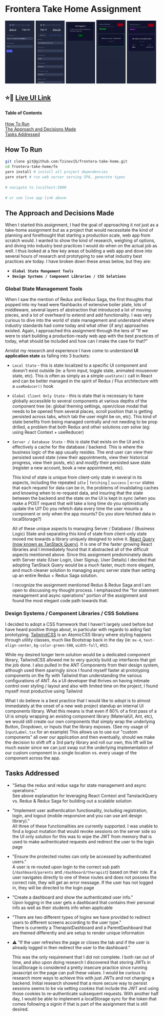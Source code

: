 # Frontera Take Home Assignment

<p float="left">
<img src='./screenshots/signin.png' width='19%'>
<img src='./screenshots/signup.png' width='19%'>
<img src='./screenshots/not-logged-in-dashboard.png' width='19%'>
<img src='./screenshots/therapist-dashboard.png' width='19%'>
<img src='./screenshots/parent-dashboard.png' width='19%'>
</p>

## ⭐️🔗 [Live UI Link](https://frontera-takehome-alex-tzinov.netlify.app/auth)

#### Table of Contents

[How To Run](#how-to-run)  
[The Approach and Decisions Made](#the-approach-and-the-decisions-made)  
[Tasks Addressed](#tasks-addressed)

## How To Run

```bash
git clone git@github.com:Tzinov15/frontera-take-home.git
cd frontera-take-home/fe
yarn install # install all project dependencies
yarn start # run web server serving SPA, generate types

# navigate to localhost:3000

# or see live app link above
```

## The Approach and Decisions Made

When I started this assignment, I had the goal of approaching it not just as a take-home assignment but as a project that would necessitate the kind of planning and forethought that starting a production scale, web app from scratch would. I wanted to show the kind of research, weighing of options, and diving into industry best practices I would do when on the actual job as well. I thus looked at a few key areas of building a web app and dove into several hours of research and prototyping to see what industry best practices are today. I have broken down these areas below, but they are:

- **`Global State Mangement Tools`**
- **`Design Systems / Component Libraries / CSS Solutions`**

### Global State Management Tools

When I saw the mention of Redux and Redux Saga, the first thoughts that popped into my head were flashbacks of extensive boiler plate, lots of middleware, several layers of abstraction that introduced a lot of moving pieces, and a lot of overheard to extend and add functionality. I was very curious to dive into the world of state management and understand where industry standards had come today and what other (if any) approaches existed. Again, I approached this assignment through the lens of "If we were to start building a production-ready web app with the best practices of today, what should be included and how can I make the case for that?"

Amidst my research and experience I have come to understand **UI application state** as falling into 3 buckets:

- `Local State` - this is state localized to a specific UI component and doesn't exist outside (ie: a form input, toggle state, animated mouseover state, etc). This is often as simply as a simple `useState()` call in React and can be better managed in the spirit of Redux / Flux architecture with a `useReducer()` hook
- `Global Client Only State` - this is state that is necessary to have globally accessible to several components at various depths of the component tree (ie: global theming settings, open/close modal that needs to be opened from several places, scroll position that is getting persisted across tabs, which tab the user might be on, etc). This kind of state benefits from being managed centrally and not needing to be prop drilled, a problem that both Redux and other solutions _can_ solve (eg: using React Context + useReducer)
- `Server / Database State` - this is state that exists on the UI and is effectively a cache for the database / backend. This is where the business logic of the app usually resides. The end user can _view_ their persisted saved state (view their appointments, view their historical progress, view their posts, etc) and _modify_ their persisted save state (register a new account, book a new appointment, etc).

  This kind of state is unique from client-only state in several in its aspects, including the repeated `idle` | `fetching` | `success` | `error` states that each request for data can be in, the problems of invalidating caches and knowing when to re-request data, and insuring that the state between the backend and the state on the UI is kept in sync (when you make a POST request that will take a long time do you optimistically update the UI? Do you refetch data every time the user mounts a component or only when the app mounts? Do you store fetched data in localStorage?)

  All of these unique aspects to managing Server / Database / (Business Logic) State and separating this kind of state from client-only state moved me towards a library uniquely designed to solve it. [React Query (now known as TanStack Query)](https://tanstack.com/query/v4/docs/react/overview). It is one of the faster growing React libraries and I immediately found that it abstracted all of the difficult aspects mentioned above. Since this assignment predominately deals with Server state (User Login, User Signup, User Details) I decided that adopting TanStack Query would be a much faster, much more elegant, and much cleaner solution to managing async server state than setting up an entire Redux + Redux Saga solution.

  I recognize the assignment mentioned Redux & Redux Saga and I am open to discussing my thought process. I emphasized the "for statement management and async operations" portion of the assignment and found the most elegant code path towards that.

### Design Systems / Component Libraries / CSS Solutions

I decided to adopt a CSS framework that I haven't largely used before but have heard positive things about, in particular with regards to aiding fast prototyping. [TailwindCSS](https://tailwindcss.com/) is an AtomicCSS library where styling happens through utility classes, much like Bootstrap back in the day (ie: `mx-4`, `text-align-center`, `bg-color-green-500`, `width-full`, etc).

While my desired longer term solution would be a dedicated component library, TailwindCSS allowed me to very quickly build up interfaces that got the job done. I also pulled in the ANT Components from their design system, although used them sparingly since I found myself faster at prototyping components on the fly with Tailwind than understanding the various configurations of ANT. As a UI developer that thrives on having intimate control over styling / layout and also with limited time on the project, I found myself most productive using Tailwind

What I do believe is a best practice that I would like to adopt is to almost immediately at the onset of a new web project standup an internal UI components library. What this means is that even if 80% of a first pass of a UI is simply wrapping an existing component library (MaterialUI, Ant, etc), we would still create our own components that simply wrap the underlying Button, Dropdown, or Inputs that the library exposes. (See my usage of `InputLabel.tsx` for an example) This allows us to use our "custom components" all over our application and then eventually, should we make the decision to shift off a 3rd party library and roll our own, this lift will be much easier since we can just swap out the underlying implementation of our custom component in a single location vs. every usage of the component across the app.

## Tasks Addressed

- "Setup the redux and redux saga for state management and async operations."  
  See above explanation for leveraging React Context and TanstackQuery vs. Redux & Redux Saga for building out a scalable solution
- "Implement user authentication functionality, including registration, login, and logout (mobile responsive and you can use ant design library)."  
   All three of these functionalities are currently supported. I was unable to find a logout mutation that would revoke sessions on the server side so the UI only solution for this was to wipe the JWT from memory that is used to make authenticated requests and redirect the user to the login page
- "Ensure the protected routes can only be accessed by authenticated users."  
  A user is re-routed upon login to the correct sub path (`/dashboard/parents` and `/dashboard/therapist`) based on their role. If a user navigates directly to one of these routes and does not possess the correct role, they will get an error message. If the user has not logged in, they will be directed to the login page
- "Create a dashboard and show the authenticated user info."  
  Upon logging in the user gets a dashboard that contains their personal info as well as their students info when applicable
- "There are two different types of logins we have provided to redirect users to different screens according to the user type."  
  There is currently a TherapistDashboard and a ParentDashboard that are themed differently and are setup to render unique information
- ⚠️ "If the user refreshes the page or closes the tab and if the user is already logged in then redirect the user to the dashboard."

  This was the only requirement that I did not complete. I both ran out of time, and also upon doing research I discovered that storing JWTs in localStorage is considered a pretty insecure practice since running javascript on the page can pull these values. I would be curious to research more ways to achieve this with just JWTs and not changing a backend. Initial research showed that a more secure way to persist sessions seems to be via setting cookies that include the JWT and using those cookies to re-authenticate subsequent requests. With another half day, I would be able to implement a localStorage sync for the token that comes following a signin if that is part of the assignment that is still desired.
